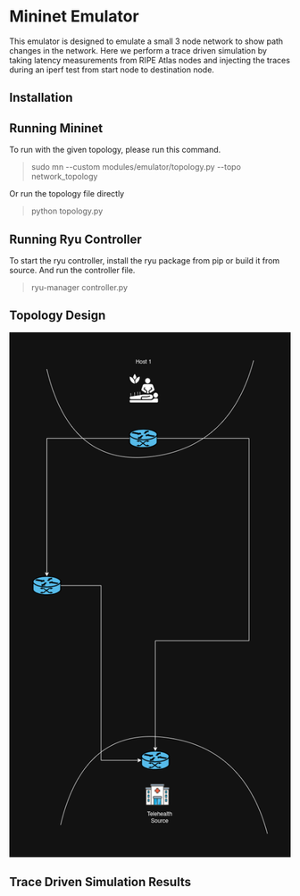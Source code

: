 # Mininet Emulator

This emulator is designed to emulate a small 3 node network to show path changes in the network. Here we perform a trace driven simulation by taking latency measurements from RIPE Atlas nodes and injecting the traces during an iperf test from start node to destination node.


## Installation


## Running Mininet

To run with the given topology, please run this command.
> sudo mn --custom modules/emulator/topology.py --topo network_topology

Or run the topology file directly
> python topology.py


## Running Ryu Controller

To start the ryu controller, install the ryu package from pip or build it from source. And run the controller file.

> ryu-manager controller.py

## Topology Design

![Network Topology.png](images%2FNetwork%20Topology.png)


## Trace Driven Simulation Results

